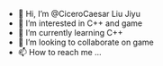 - 👋 Hi, I’m @CiceroCaesar Liu Jiyu
- 👀 I’m interested in C++ and game
- 🌱 I’m currently learning C++
- 💞️ I’m looking to collaborate on game
- 📫 How to reach me ...

<!---
CiceroCaesar/CiceroCaesar is a ✨ special ✨ repository because its `README.md` (this file) appears on your GitHub profile.
You can click the Preview link to take a look at your changes.
--->
